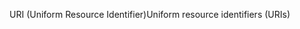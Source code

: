 <span data-ttu-id="35933-101">URI (Uniform Resource Identifier)</span><span class="sxs-lookup"><span data-stu-id="35933-101">Uniform resource identifiers (URIs)</span></span>